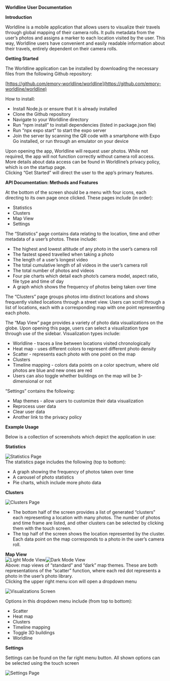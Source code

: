 **Worldline User Documentation**

**Introduction**

Worldline is a mobile application that allows users to visualize their travels through global mapping of their camera rolls. It pulls metadata from the user’s photos and assigns a marker to each location visited by the user. This way, Worldline users have convenient and easily readable information about their travels, entirely dependent on their camera rolls.

**Getting Started**

The Worldline application can be installed by downloading the necessary files from the following Github repository:

[https://github.com/emory-worldline/worldline](https://github.com/emory-worldline/worldline)

How to install:

* Install Node.js or ensure that it is already installed  
* Clone the Github repository  
* Navigate to your Worldline directory  
* Run “npm install” to install dependencies (listed in package.json file)  
* Run “npx expo start” to start the expo server  
* Join the server by scanning the QR code with a smartphone with Expo Go installed, or run through an emulator on your device

Upon opening the app, Worldline will request user photos. While not required, the app will not function correctly without camera roll access. More details about data access can be found in Worldline’s privacy policy, which is on the startup page.  
	Clicking “Get Started” will direct the user to the app’s primary features.

**API Documentation: Methods and Features**

At the bottom of the screen should be a menu with four icons, each directing to its own page once clicked. These pages include (in order):

* Statistics  
* Clusters  
* Map View  
* Settings

The “Statistics” page contains data relating to the location, time and other metadata of a user’s photos. These include:

* The highest and lowest altitude of any photo in the user’s camera roll  
* The fastest speed travelled when taking a photo  
* The length of a user’s longest video  
* The total cumulative length of all videos in the user’s camera roll  
* The total number of photos and videos  
* Four pie charts which detail each photo’s camera model, aspect ratio, file type and time of day  
* A graph which shows the frequency of photos being taken over time

The “Clusters” page groups photos into distinct locations and shows frequently visited locations through a street view. Users can scroll through a list of locations, each with a corresponding map with one point representing each photo.

The “Map View” page provides a variety of photo data visualizations on the globe. Upon opening this page, users can select a visualization type through use of the sidebar. Visualization types include:

* Worldline \- traces a line between locations visited chronologically  
* Heat map \- uses different colors to represent different photo density  
* Scatter \- represents each photo with one point on the map  
* Clusters  
* Timeline mapping \- colors data points on a color spectrum, where old photos are blue and new ones are red  
* Users can also toggle whether buildings on the map will be 3-dimensional or not

“Settings” contains the following:

* Map themes \- allow users to customize their data visualization  
* Reprocess user data  
* Clear user data  
* Another link to the privacy policy

**Example Usage**

Below is a collection of screenshots which depict the application in use:

**Statistics**

![Statistics Page](./stats_page.png)  
The statistics page includes the following (top to bottom):

* A graph showing the frequency of photos taken over time  
* A carousel of photo statistics  
* Pie charts, which include more photo data

**Clusters**

![Clusters Page](./cluster_page.jpg)

* The bottom half of the screen provides a list of generated “clusters” each representing a location with many photos. The number of photos and time frame are listed, and other clusters can be selected by clicking them with the touch screen.  
* The top half of the screen shows the location represented by the cluster. Each data point on the map corresponds to a photo in the user’s camera roll.

**Map View**  
![Light Mode View](./light_mode.png)![Dark Mode View](./dark_mode.png)  
Above: map views of “standard” and “dark” map themes. These are both representations of the “scatter” function, where each red dot represents a photo in the user’s photo library.  
	Clicking the upper right menu icon will open a dropdown menu

![Visualizations Screen](./visualizations_screen.png)

Options in this dropdown menu include (from top to bottom):

* Scatter  
* Heat map  
* Clusters  
* Timeline mapping  
* Toggle 3D buildings  
* Worldline

**Settings**

Settings can be found on the far right menu button. All shown options can be selected using the touch screen

![Settings Page](./settings.png)
